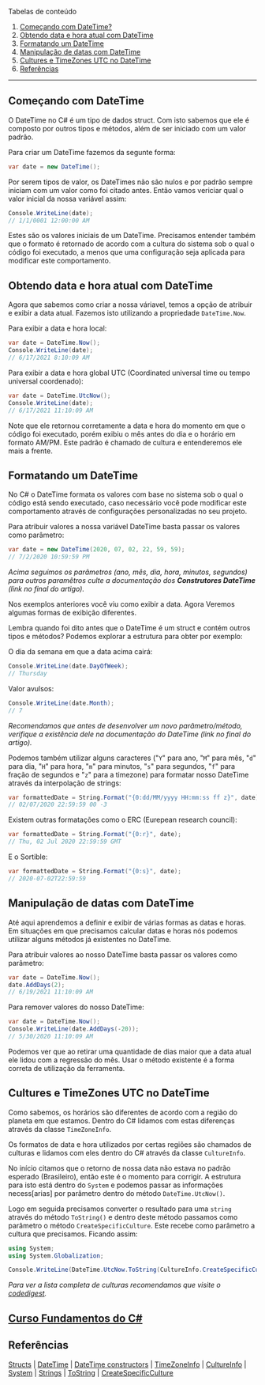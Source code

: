 Tabelas de conteúdo 
 1. [Começando com DateTime?](#comecandocomdatetime)
 2. [Obtendo data e hora atual com DateTime](#why)
 3. [Formatando um DateTime](#tools)
 4. [Manipulação de datas com DateTime](#syntax)
 5. [Cultures e TimeZones UTC no DateTime](#syntax)
 6. [Referências](#syntax)

*******

<div id='comecandocomdatetime'></div> 

## Começando com DateTime
O DateTime no C# é um tipo de dados struct. Com isto sabemos que ele é composto por outros tipos e métodos, além de ser iniciado com um valor padrão.

Para criar um DateTime fazemos da segunte forma:

```csharp
var date = new DateTime();
```

Por serem tipos de valor, os DateTimes não são nulos e por padrão sempre iniciam com um valor como foi citado antes. Então vamos vericiar qual o valor inicial da nossa variável assim:

```csharp
Console.WriteLine(date);
// 1/1/0001 12:00:00 AM
```

Estes são os valores iniciais de um DateTime. Precisamos entender também que o formato é retornado de acordo com a cultura do sistema sob o qual o código foi executado, a menos que uma configuração seja aplicada para modificar este comportamento.

## Obtendo data e hora atual com DateTime
Agora que sabemos como criar a nossa váriavel, temos a opção de atribuir e exibir a data atual. Fazemos isto utilizando a propriedade `DateTime.Now`.

Para exibir a data e hora local:
```csharp
var date = DateTime.Now();
Console.WriteLine(date);
// 6/17/2021 8:10:09 AM
```

Para exibir a data e hora global UTC (Coordinated universal time ou tempo universal coordenado):
```csharp
var date = DateTime.UtcNow();
Console.WriteLine(date);
// 6/17/2021 11:10:09 AM
```

Note que ele retornou corretamente a data e hora do momento em que o código foi executado, porém exibiu o mês antes do dia e o horário em formato AM/PM. Este padrão é chamado de cultura e entenderemos ele mais a frente.

## Formatando um DateTime

No C# o DateTime formata os valores com base no sistema sob o qual o código está sendo executado, caso necessário você pode modificar este comportamento através de configurações personalizadas no seu projeto.

Para atribuir valores a nossa variável DateTime basta passar os valores como parâmetro:

```csharp
var date = new DateTime(2020, 07, 02, 22, 59, 59);
// 7/2/2020 10:59:59 PM
```

*Acima seguimos os parâmetros (ano, mês, dia, hora, minutos, segundos) para outros paramêtros culte a documentação dos **Construtores DateTime** (link no final do artigo).*

Nos exemplos anteriores você viu como exibir a data. Agora Veremos algumas formas de exibição diferentes.

Lembra quando foi dito antes que o DateTime é um struct e contém outros tipos e métodos? Podemos explorar a estrutura para obter por exemplo:

O dia da semana em que a data acima cairá:
```csharp
Console.WriteLine(date.DayOfWeek);
// Thursday
```

Valor avulsos:
```csharp
Console.WriteLine(date.Month);
// 7
```
*Recomendamos que antes de desenvolver um novo parâmetro/método, verifique a existência dele na documentação do DateTime (link no final do artigo).*

Podemos também utilizar alguns caracteres ("`Y`" para ano, "`M`" para mês, "`d`" para dia, "`H`" para hora, "`m`" para minutos, "`s`" para segundos, "`f`" para fração de segundos e "`z`" para a timezone) para formatar nosso DateTime através da interpolação de strings:

```csharp
var formattedDate = String.Format("{0:dd/MM/yyyy HH:mm:ss ff z}", date);
// 02/07/2020 22:59:59 00 -3
```

Existem outras formatações como o ERC (Eurepean research council):
```csharp
var formattedDate = String.Format("{0:r}", date);
// Thu, 02 Jul 2020 22:59:59 GMT
```

E o Sortible:
```csharp
var formattedDate = String.Format("{0:s}", date);
// 2020-07-02T22:59:59
```

## Manipulação de datas com DateTime

Até aqui aprendemos a definir e exibir de várias formas as datas e horas. Em situações em que precisamos calcular datas e horas nós podemos utilizar alguns métodos já existentes no DateTime.

Para atribuir valores ao nosso DateTime basta passar os valores como parâmetro:
```csharp
var date = DateTime.Now();
date.AddDays(2);
// 6/19/2021 11:10:09 AM
```

Para remover valores do nosso DateTime:
```csharp
var date = DateTime.Now();
Console.WriteLine(date.AddDays(-20));
// 5/30/2020 11:10:09 AM
```

Podemos ver que ao retirar uma quantidade de dias maior que a data atual ele lidou com a regressão do mês. Usar o método existente é a forma correta de utilização da ferramenta.

## Cultures e TimeZones UTC no DateTime

Como sabemos, os horários são diferentes de acordo com a região do planeta em que estamos. Dentro do C# lidamos com estas diferenças através da classe `TimeZoneInfo`.

Os formatos de data e hora utilizados por certas regiões são chamados de culturas e lidamos com eles dentro do C# através da classe `CultureInfo`.

No início citamos que o retorno de nossa data não estava no padrão esperado (Brasileiro), então este é o momento para corrigir. A estrutura para isto está dentro do `System` e podemos passar as informações necess[arias] por parâmetro dentro do método `DateTime.UtcNow()`.

Logo em seguida precisamos converter o resultado para uma `string` através do método `ToString()` e dentro deste método passamos como parâmetro o método `CreateSpecificCulture`. Este recebe como parâmetro a cultura que precisamos. Ficando assim:

```csharp
using System;
using System.Globalization;

Console.WriteLine(DateTime.UtcNow.ToString(CultureInfo.CreateSpecificCulture("pt-BR")));
```
*Para ver a lista completa de culturas recomendamos que visite o [codedigest](http://www.codedigest.com/CodeDigest/207-Get-All-Language-Country-Code-List-for-all-Culture-in-C---ASP-Net.aspx).*

## [Curso Fundamentos do C#](https://beta.balta.io/cursos/fundamentos-csharp)

## Referências
[Structs](https://docs.microsoft.com/en-us/dotnet/csharp/language-reference/language-specification/structs) | [DateTime](https://docs.microsoft.com/en-us/dotnet/api/system.datetime?view=net-5.0) | [DateTime constructors](https://docs.microsoft.com/en-us/dotnet/api/system.datetime.-ctor?view=net-5.0) | [TimeZoneInfo](https://docs.microsoft.com/en-us/dotnet/api/system.timezoneinfo?view=net-5.0) | [CultureInfo](https://docs.microsoft.com/en-us/dotnet/api/system.globalization.cultureinfo?view=net-5.0) | [System](https://docs.microsoft.com/en-us/dotnet/api/system?view=net-5.0) | [Strings](https://docs.microsoft.com/en-us/dotnet/csharp/programming-guide/strings/) | [ToString](https://docs.microsoft.com/en-us/dotnet/api/system.object.tostring?view=net-5.0) | [CreateSpecificCulture](https://docs.microsoft.com/en-us/dotnet/api/system.globalization.cultureinfo.createspecificculture?view=net-5.0)
